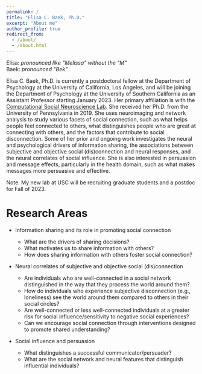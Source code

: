 ```yaml
---
permalink: /
title: "Elisa C. Baek, Ph.D."
excerpt: "About me"
author_profile: true
redirect_from: 
  - /about/
  - /about.html
---
```


Elisa: <i>pronounced like "Melissa" without the "M"</i><br>
Baek: <i>pronounced "Bek"</i>

Elisa C. Baek, Ph.D. is currently a postdoctoral fellow at the Department of Psychology at the University of California, Los Angeles, and will be joining the Department of Psychology at the University of Southern California as an Assistant Professor starting January 2023. Her primary affiliation is with the <a href="http://csnlab.org/" target="_blank">Computational Social Neuroscience Lab</a>. She received her Ph.D. from the University of Pennsylvania in 2019. She uses neuroimaging and network analysis to study various facets of social connection, such as what helps people feel connected to others, what distinguishes people who are great at connecting with others, and the factors that contribute to social disconnection. Some of her prior and ongoing work investigates the neural and psychological drivers of information sharing, the associations between subjective and objective social (dis)connection and neural responses, and the neural correlates of social influence. She is also interested in persuasion and message effects, particularly in the health domain, such as what makes messages more persuasive and effective.

Note: My new lab at USC will be recruiting graduate students and a postdoc for Fall of 2023. 

Research Areas
======
* Information sharing and its role in promoting social connection
  * What are the drivers of sharing decisions? 
  * What motivates us to share information with others? 
  * How does sharing information with others foster social connection?

* Neural correlates of subjective and objective social (dis)connection
  * Are individuals who are well-connected in a social network distinguished in the way that they process the world around them?
  * How do individuals who experience subjective disconnection (e.g., loneliness) see the world around them compared to others in their social circles?
  * Are well-connected or less well-connected individuals at a greater risk for social influence/sensitivity to negative social experiences?
  * Can we encourage social connection through interventions designed to promote shared understanding?

* Social influence and persuasion
  * What distinguishes a successful communicator/persuader?
  * What are the social network and neural features that distinguish influential individuals?
